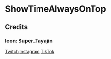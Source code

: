 # ShowTimeAlwaysOnTop

## Credits

### Icon: Super_Tayajin
[Twitch](https://www.twitch.tv/super_tayajin)
[Instagram](https://instagram.com/super_tayajin)
[TikTok](https://www.tiktok.com/@super_tayajin)
